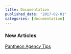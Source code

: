 ```yaml
---
title: Documentation
published_date: "2017-02-01"
categories: [documentation]
---
```

### New Articles

[Pantheon Agency Tips](/agency-tips)
